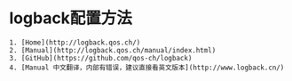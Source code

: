 # logback配置方法
    1. [Home](http://logback.qos.ch/)
    2. [Manual](http://logback.qos.ch/manual/index.html) 
    3. [GitHub](https://github.com/qos-ch/logback) 
    4. [Manual 中文翻译，内部有错误，建议直接看英文版本](http://www.logback.cn/)